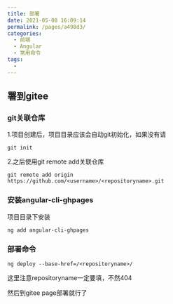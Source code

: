 ```yaml
---
title: 部署
date: 2021-05-08 16:09:14
permalink: /pages/a498d3/
categories:
  - 前端
  - Angular
  - 常用命令
tags:
  - 
---
```

## 署到gitee

### git关联仓库

1.项目创建后，项目目录应该会自动git初始化，如果没有请

```
git init
```

2.之后使用git remote add关联仓库

```
git remote add origin https://github.com/<username>/<repositoryname>.git
```

### 安装angular-cli-ghpages

项目目录下安装

```
ng add angular-cli-ghpages
```

### 部署命令

```
ng deploy --base-href=/<repositoryname>/
```

这里注意repositoryname一定要填，不然404

然后到gitee page部署就行了